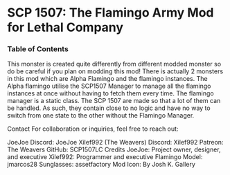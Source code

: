 # SCP 1507: The Flamingo Army Mod for Lethal Company
### Table of Contents
This monster is created quite differently from different modded monster so do be careful if you plan on modding this mod!
There is actually 2 monsters in this mod which are Alpha Flamingo and the flamingo instances. The Alpha flamingo utilise the SCP1507 Manager to manage all the flamingo instances at once without having to fetch them every time. The flamingo manager is a static class. The SCP 1507 are made so that a lot of them can be handled. As such, they contain close to no logic and have no way to switch from one state to the other without the Flamingo Manager.

Contact
For collaboration or inquiries, feel free to reach out:

JoeJoe
Discord: JoeJoe
Xilef992 (The Weavers)
Discord: Xilef992
Patreon: The Weavers
GitHub: SCP1507LC
Credits
JoeJoe: Project owner, designer, and executive
Xilef992: Programmer and executive
Flamingo Model: jmarcos28
Sunglasses: assetfactory
Mod Icon: By Josh K. Gallery
